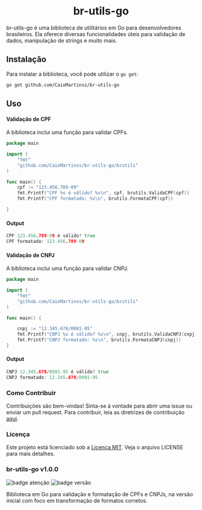 <h1 align="center">br-utils-go</h1>  

br-utils-go é uma biblioteca de utilitários em Go para desenvolvedores brasileiros. Ela oferece diversas funcionalidades úteis para validação de dados, manipulação de strings e muito mais.

## Instalação

Para instalar a biblioteca, você pode utilizar o `go get`:

```bash
go get github.com/CaioMartinss/br-utils-go

```

## Uso

#### Validação de CPF

A biblioteca inclui uma função para validar CPFs.

```go
package main

import (
    "fmt"
    "github.com/CaioMartinss/br-utils-go/brutils"
)

func main() {
	cpf := "123.456.789-09"
	fmt.Printf("CPF %s é válido? %v\n", cpf, brutils.ValidaCPF(cpf))
	fmt.Printf("CPF formatado: %s\n", brutils.FormataCPF(cpf))

}
```

#### Output

```go
CPF 123.456.789-09 é válido? true
CPF formatado: 123.456.789-09

```

#### Validação de CNPJ

A biblioteca inclui uma função para validar CNPJ.

```go
package main

import (
    "fmt"
    "github.com/CaioMartinss/br-utils-go/brutils"
)

func main() {

	cnpj := "12.345.678/0001-95"
	fmt.Printf("CNPJ %s é válido? %v\n", cnpj, brutils.ValidaCNPJ(cnpj))
	fmt.Printf("CNPJ formatado: %s\n", brutils.FormataCNPJ(cnpj))
}
```
#### Output

```go
CNPJ 12.345.678/0001-95 é válido? true
CNPJ formatado: 12.345.678/0001-95

```

### Como Contribuir

Contribuições são bem-vindas! Sinta-se à vontade para abrir uma issue ou enviar um pull request. Para contribuir, leia as diretrizes de contribuição [aqui](CONTRIBUTING.md).



### Licença

Este projeto está licenciado sob a [Licença MIT](LICENSE). Veja o arquivo LICENSE para mais detalhes.




### br-utils-go v1.0.0

![badge atenção](https://img.shields.io/badge/Atenção-yellow?style=for-the-badge&logo=none)
![badge versão](https://img.shields.io/badge/Versão-v1.0.0-blue?style=for-the-badge)

Biblioteca em Go para validação e formatação de CPFs e CNPJs, na versão inicial com foco em transformação de formatos corretos.



